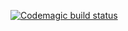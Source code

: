 [![Codemagic build status](https://api.codemagic.io/apps/62cf76ee726fce0ee413dfa9/62cf76ee726fce0ee413dfa8/status_badge.svg)](https://codemagic.io/apps/62cf76ee726fce0ee413dfa9/62cf76ee726fce0ee413dfa8/latest_build)
